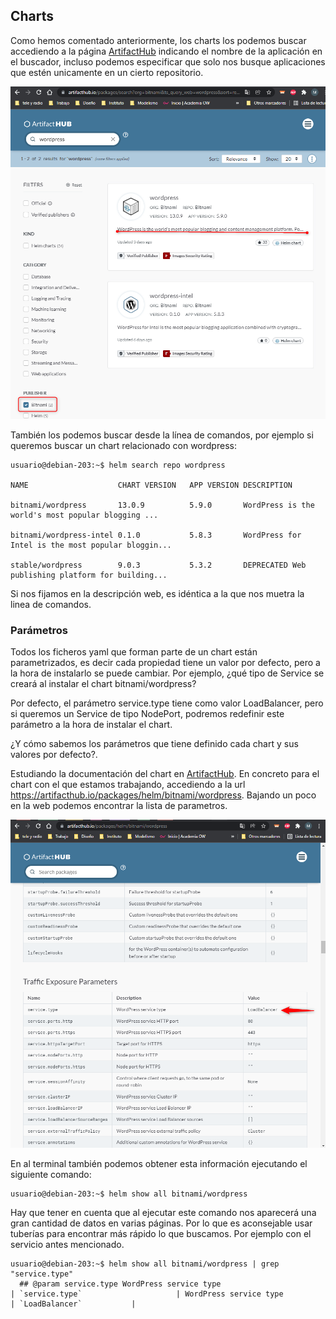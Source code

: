 ## Charts
Como hemos comentado anteriormente, los charts los podemos buscar accediendo a la página [ArtifactHub](https://artifacthub.io/) indicando el nombre de la aplicación en el buscador, incluso podemos especificar que solo nos busque aplicaciones que estén unicamente en un cierto repositorio.

![ArticactHub-chart-WordPress](https://github.com/Mbonillac/Helm/blob/main/img/busqueda-charts.png?raw=true) 

También los podemos buscar desde la línea de comandos, por ejemplo si queremos buscar un chart relacionado con wordpress:

~~~
usuario@debian-203:~$ helm search repo wordpress

NAME                   	CHART VERSION	APP VERSION	DESCRIPTION                                       

bitnami/wordpress      	13.0.9       	5.9.0      	WordPress is the world's most popular blogging ...

bitnami/wordpress-intel	0.1.0        	5.8.3      	WordPress for Intel is the most popular bloggin...

stable/wordpress       	9.0.3        	5.3.2      	DEPRECATED Web publishing platform for building...
~~~

Si nos fijamos en la descripción web, es idéntica a la que nos muetra la linea de comandos.

### Parámetros

Todos los ficheros yaml que forman parte de un chart están parametrizados, es decir cada propiedad tiene un valor por defecto, pero a la hora de instalarlo se puede cambiar. Por ejemplo, ¿qué tipo de Service se creará al instalar el chart bitnami/wordpress? 

Por defecto, el parámetro service.type tiene como valor LoadBalancer, pero si queremos un Service de tipo NodePort, podremos redefinir este parámetro a la hora de instalar el chart.


¿Y cómo sabemos los parámetros que tiene definido cada chart y sus valores por defecto?. 

Estudiando la documentación del chart en [ArtifactHub](https://artifacthub.io/). En concreto para el chart con el que estamos trabajando, accediendo a la url https://artifacthub.io/packages/helm/bitnami/wordpress. Bajando un poco en la web podemos encontrar la lista de parametros.

![ArticactHub-chart-WordPress](https://github.com/Mbonillac/Helm/blob/main/img/parametros-wordpress.png?raw=true)

En al terminal también podemos obtener esta información ejecutando el siguiente comando:
~~~
usuario@debian-203:~$ helm show all bitnami/wordpress
~~~

Hay que tener en cuenta que al ejecutar este comando nos aparecerá una gran cantidad de datos en varias páginas. Por lo que es aconsejable usar tuberías para encontrar más rápido lo que buscamos. Por ejemplo con el servicio antes mencionado.

~~~
usuario@debian-203:~$ helm show all bitnami/wordpress | grep "service.type"
  ## @param service.type WordPress service type
| `service.type`                     | WordPress service type                                 | `LoadBalancer`           |
~~~